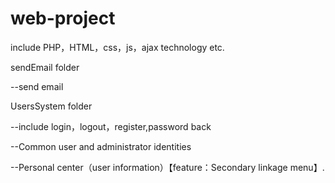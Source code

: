 # web-project
include PHP，HTML，css，js，ajax technology etc.

sendEmail folder

--send email

UsersSystem folder

--include login，logout，register,password back

--Common user and administrator identities

--Personal center（user information）【feature：Secondary linkage menu】.
